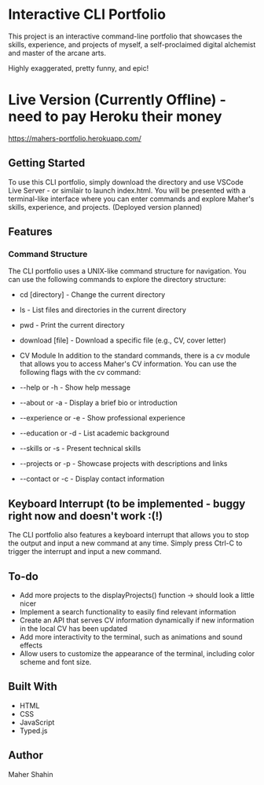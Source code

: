 

# Interactive CLI Portfolio
This project is an interactive command-line portfolio that showcases the skills, experience, and projects of myself, a self-proclaimed digital alchemist and master of the arcane arts. 

Highly exaggerated, pretty funny, and epic!

# Live Version (Currently Offline) - need to pay Heroku their money
https://mahers-portfolio.herokuapp.com/


## Getting Started
To use this CLI portfolio, simply download the directory and use VSCode Live Server - or similair to launch index.html. You will be presented with a terminal-like interface where you can enter commands and explore Maher's skills, experience, and projects. (Deployed version planned)

## Features
### Command Structure
The CLI portfolio uses a UNIX-like command structure for navigation. You can use the following commands to explore the directory structure:

- cd [directory] - Change the current directory
- ls - List files and directories in the current directory
- pwd - Print the current directory
- download [file] - Download a specific file (e.g., CV, cover letter)
- CV Module
In addition to the standard commands, there is a cv module that allows you to access Maher's CV information. You can use the following flags with the cv command:

- --help or -h - Show help message
- --about or -a - Display a brief bio or introduction
- --experience or -e - Show professional experience
- --education or -d - List academic background
- --skills or -s - Present technical skills
- --projects or -p - Showcase projects with descriptions and links
- --contact or -c - Display contact information
## Keyboard Interrupt (to be implemented - buggy right now and doesn't work :(!)
The CLI portfolio also features a keyboard interrupt that allows you to stop the output and input a new command at any time. Simply press Ctrl-C to trigger the interrupt and input a new command.

## To-do
- Add more projects to the displayProjects() function -> should look a little nicer
- Implement a search functionality to easily find relevant information
- Create an API that serves CV information dynamically if new information in the local CV has been updated
- Add more interactivity to the terminal, such as animations and sound effects
- Allow users to customize the appearance of the terminal, including color scheme and font size.


## Built With
- HTML
- CSS
- JavaScript
- Typed.js

## Author
Maher Shahin
